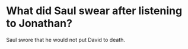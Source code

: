 # What did Saul swear after listening to Jonathan?

Saul swore that he would not put David to death.
